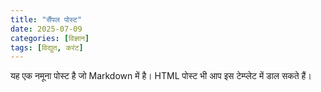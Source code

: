 ```yaml
---
title: "सैंपल पोस्ट"
date: 2025-07-09
categories: [विज्ञान]
tags: [विद्युत, करंट]
---
```


यह एक नमूना पोस्ट है जो Markdown में है। HTML पोस्ट भी आप इस टेम्प्लेट में डाल सकते हैं।